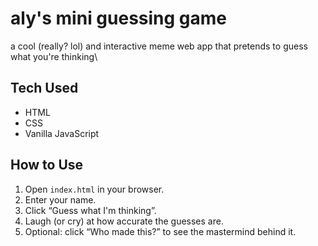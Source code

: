 # aly's mini guessing game
a cool (really? lol) and interactive meme web app that pretends to guess what you're thinking\

## Tech Used
- HTML
- CSS
- Vanilla JavaScript

## How to Use
1. Open `index.html` in your browser.
2. Enter your name.
3. Click “Guess what I'm thinking”.
4. Laugh (or cry) at how accurate the guesses are.  
5. Optional: click “Who made this?” to see the mastermind behind it.

